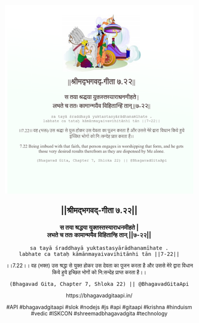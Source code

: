 <img src="../../asset/BG_7_22.png"/>
<center><h2>||श्रीमद्‍भगवद्‍-गीता ७.२२||</h2>
<h3>स तया श्रद्धया युक्तस्तस्याराधनमीहते |<br/>लभते च ततः कामान्मयैव विहितान्हि तान् ||७-२२||</h3>
<pre>sa tayā śraddhayā yuktastasyārādhanamīhate .<br/>labhate ca tataḥ kāmānmayaivavihitānhi tān ||7-22||</pre>
<p>।।7.22।। वह (भक्त) उस श्रद्धा से युक्त होकर उस देवता का पूजन करता है और उससे मेरे द्वारा विधान किये हुये इच्छित भोगों को नि:सन्देह प्राप्त करता है।।</p>
<pre>(Bhagavad Gita, Chapter 7, Shloka 22) || @BhagavadGitaApi</pre><p>https://bhagavadgitaapi.in/</p><p>#API #bhagavadgitaapi #slok #nodejs #js #api #gitaapi #krishna #hinduism #vedic #ISKCON #shreemadbhagavadgita #technology</p></center>